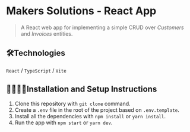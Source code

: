
# Makers Solutions - React App

> A React web app for implementing a simple CRUD over *Customers* and *Invoices* entities.

## 🛠️Technologies
`React` / `TypeScript` / `Vite`

## 🚧👷🏼‍♂️Installation and Setup Instructions

1. Clone this repository with `git clone` command.
2. Create a `.env` file in the root of the project based on `.env.template`.
3. Install all the dependencies with `npm install` or `yarn install`.
4. Run the app with `npm start` or `yarn dev`.

